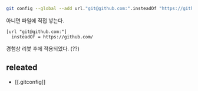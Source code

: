 ```sh
git config --global --add url."git@github.com:".insteadOf "https://github.com/"
```

아니면 파일에 직접 넣는다.
```
[url "git@github.com:"]
  insteadOf = https://github.com/
```

경험상 리붓 후에 적용되었다. (??)

## releated
- [[.gitconfig]]
